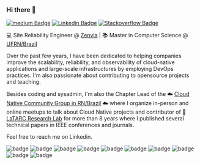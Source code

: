 ### Hi there 👋

[![medium Badge](https://img.shields.io/badge/medium-black?style=flat-square&logo=medium&logoColor=white)](https://medium.com/@emdneto)
[![Linkedin Badge](https://img.shields.io/badge/-linkedin-blue?style=flat-square&logo=Linkedin&logoColor=white)](https://www.linkedin.com/in/emidioneto/)
[![Stackoverflow Badge](https://img.shields.io/badge/Stack_Overflow-FE7A16?style=flat-square&logo=stack-overflow&logoColor=white)](https://stackoverflow.com/users/16993728/emidio-neto)




💻 Site Reliability Engineer @ [Zenvia](https://github.com/zenvia) | :books: Master in Computer Science @ [UFRN/Brazil]()

Over the past few years, I have been dedicated to helping companies improve the scalability, reliability, and observability of cloud-native applications and large-scale infrastructures by employing DevOps practices. I'm also passionate about contributing to opensource projects and teaching.

Besides coding and sysadmin, I'm also the Chapter Lead of the ☁️ [Cloud Native Community Group in RN/Brazil](https://community.cncf.io/cloud-native-rio-grande-do-norte/) ☁️ where I organize in-person and online meetups to talk about Cloud Native projects and contributor of 📑 [LaTARC Research Lab](https://latarc.ifrn.edu.br/) for more than 8 years where I published several technical papers in IEEE conferences and journals. 

Feel free to reach me on Linkedin.

 
<!--[![Sponsor Badge](https://img.shields.io/badge/sponsor-30363D?style=flat-square&logo=GitHub-Sponsors&logoColor=#white)](https://stackoverflow.com/users/16993728/emidio-neto)-->


![badge](https://img.shields.io/badge/Kafka-000000?style=flat-squaree&logo=apachekafka&logoColor=white)
![badge](https://img.shields.io/badge/Kubernetes-326ce5.svg?&style=flat-squaree&logo=kubernetes&logoColor=white)
![badge](https://img.shields.io/badge/Terraform-%235835CC?style=flat-squaree&logo=terraform&logoColor=white)
![badge](https://img.shields.io/badge/Amazon_AWS-232F3E?style=flat-squaree&logo=amazon-aws&logoColor=white)
![badge](https://img.shields.io/badge/Python-3776AB?style=flat-squaree&logo=python&logoColor=white)
![badge](https://img.shields.io/badge/Go-00ADD8?style=flat-squaree&logo=go&logoColor=white)
![badge](https://img.shields.io/badge/Linux-FCC624?style=flat-squaree&logo=linux&logoColor=black)
![badge](https://img.shields.io/badge/Red%20Hat-EE0000?style=flat-squaree&logo=redhat&logoColor=white)
![badge](https://img.shields.io/badge/Git-F05032?style=flat-squaree&logo=git&logoColor=white)
![badge](https://img.shields.io/badge/OpenTelemetry-000000?style=flat-squaree&logo=opentelemetry&logoColor=white)
<!--![badge](https://img.shields.io/badge/Prometheus-E6522C?style=flat-squaree&logo=prometheus&logoColor=white)-->
<!--![badge](https://img.shields.io/badge/Ansible-000000?style=flat-square&logo=ansible&logoColor=white)-->



<!--
**emdneto/emdneto** is a ✨ _special_ ✨ repository because its `README.md` (this file) appears on your GitHub profile.

Here are some ideas to get you started:

- 🔭 I’m currently working on ...
- 🌱 I’m currently learning ...
- 👯 I’m looking to collaborate on ...
- 🤔 I’m looking for help with ...
- 💬 Ask me about ...
- 📫 How to reach me: ...
- 😄 Pronouns: ...
- ⚡ Fun fact: ...
-->

